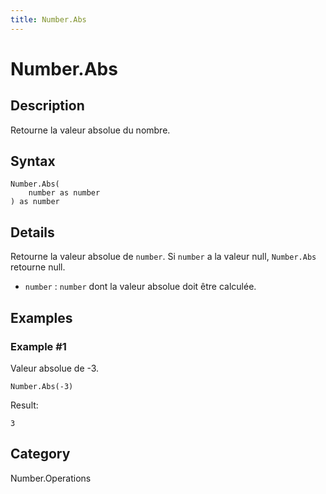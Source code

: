```yaml
---
title: Number.Abs
---
```


# Number.Abs


## Description

Retourne la valeur absolue du nombre.


## Syntax

```powerquery
Number.Abs(
    number as number
) as number
```


## Details

Retourne la valeur absolue de <code>number</code>. Si <code>number</code> a la valeur null, <code>Number.Abs</code> retourne null.    <ul>        <li><code>number</code> : <code>number</code> dont la valeur absolue doit être calculée.</li>      </ul>


## Examples

### Example #1 
Valeur absolue de -3.
```powerquery
Number.Abs(-3)
```

Result: 
```powerquery
3
```




## Category
Number.Operations
